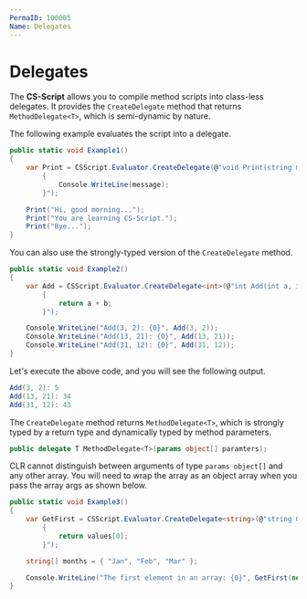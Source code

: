```yaml
---
PermaID: 100005
Name: Delegates
---
```


# Delegates

The **CS-Script** allows you to compile method scripts into class-less delegates. It provides the `CreateDelegate` method that returns `MethodDelegate<T>`, which is semi-dynamic by nature.

The following example evaluates the script into a delegate.

```csharp
public static void Example1()
{
    var Print = CSScript.Evaluator.CreateDelegate(@"void Print(string message)
        {
            Console.WriteLine(message);
        }");

    Print("Hi, good morning...");
    Print("You are learning CS-Script.");
    Print("Bye...");
}
```

You can also use the strongly-typed version of the `CreateDelegate` method.

```csharp
public static void Example2()
{                      
    var Add = CSScript.Evaluator.CreateDelegate<int>(@"int Add(int a, int b)
        {
            return a + b;
        }");

    Console.WriteLine("Add(3, 2): {0}", Add(3, 2));
    Console.WriteLine("Add(13, 21): {0}", Add(13, 21));
    Console.WriteLine("Add(31, 12): {0}", Add(31, 12));
}
```

Let's execute the above code, and you will see the following output.

```csharp
Add(3, 2): 5
Add(13, 21): 34
Add(31, 12): 43
```

The `CreateDelegate` method returns `MethodDelegate<T>`, which is strongly typed by a return type and dynamically typed by method parameters.

```csharp
public delegate T MethodDelegate<T>(params object[] paramters);
```

CLR cannot distinguish between arguments of type `params object[]` and any other array. You will need to wrap the array as an object array when you pass the array args as shown below.

```csharp
public static void Example3()
{
    var GetFirst = CSScript.Evaluator.CreateDelegate<string>(@"string GetFirst(string[] values)
        {
            return values[0];
        }");

    string[] months = { "Jan", "Feb", "Mar" };

    Console.WriteLine("The first element in an array: {0}", GetFirst(new object[] { months }));
}
```
